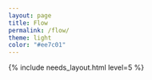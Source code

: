 ```yaml
---
layout: page
title: Flow
permalink: /flow/
theme: light
color: "#ee7c01"
---
```


{% include needs_layout.html level=5 %}
